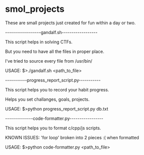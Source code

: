 # smol_projects
These are small projects just created for fun within a day or two.

------------------gandalf.sh------------------

This script helps in solving CTFs.

But you need to have all the files in proper place.

I've tried to source every file from /usr/bin/

USAGE: $>./gandalf.sh <path_to_file>

-----------progress_report_script.py-----------

This script helps you to record your habit progress.

Helps you set challanges, goals, projects.

USAGE: $>python progress_report_script.py db.txt

--------------code-formatter.py-----------------

This script helps you to format c/cpp/js scripts.

KNOWN ISSUES: 'for loop' broken into 2 pieces :( when formatted

USAGE: $>python code-formatter.py <path_to_file>
